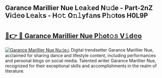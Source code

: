 ## Garance Marillier Nue L𝚎a𝚔ed N𝚞𝚍e - Part-2nZ Vi𝚍𝚎o L𝚎a𝚔s - H𝚘𝚝 O𝚗𝚕yf𝚊ns P𝚑𝚘tos H0L9P

# <h2><a href="http://kf5l6g.oniu.top/?m=Garance+Marillier+Nue">🔗👉 🔴 Garance Marillier Nue P𝚑ot𝚘𝚜 V𝚒d𝚎o</a></h2>

[![Garance Marillier Nue Nu𝚍e𝚜](https://i.imgur.com/0qMVB7G.gif)](http://kf5l6g.oniu.top/?m=Garance+Marillier+Nue)
Digital trendsetter Garance Marillier Nue, acclaimed for sharing dance and lifestyle content, including performances and personal blogs on social media. Talented writer Garance Marillier Nue, recognized for their exceptional skills and accomplishments in the realm of literature.  
